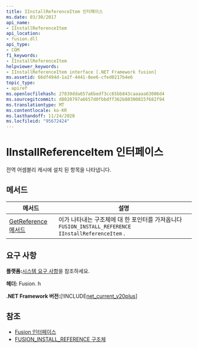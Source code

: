 ```yaml
---
title: IInstallReferenceItem 인터페이스
ms.date: 03/30/2017
api_name:
- IInstallReferenceItem
api_location:
- fusion.dll
api_type:
- COM
f1_keywords:
- IInstallReferenceItem
helpviewer_keywords:
- IInstallReferenceItem interface [.NET Framework fusion]
ms.assetid: 66df494d-1a2f-4441-8ee6-cfed0217b4e6
topic_type:
- apiref
ms.openlocfilehash: 27839dda657a6bedf3cc65bb843caaaaa63006d4
ms.sourcegitcommit: d8020797a6657d0fbbdff362b80300815f682f94
ms.translationtype: MT
ms.contentlocale: ko-KR
ms.lasthandoff: 11/24/2020
ms.locfileid: "95672424"
---
```

# <a name="iinstallreferenceitem-interface"></a>IInstallReferenceItem 인터페이스

전역 어셈블리 캐시에 설치 된 항목을 나타냅니다.  
  
## <a name="methods"></a>메서드  
  
|메서드|설명|  
|------------|-----------------|  
|[GetReference 메서드](iinstallreferenceitem-getreference-method.md)|이가 나타내는 구조체에 대 한 포인터를 가져옵니다 `FUSION_INSTALL_REFERENCE` `IInstallReferenceItem` .|  
  
## <a name="requirements"></a>요구 사항  

 **플랫폼:**[시스템 요구 사항](../../get-started/system-requirements.md)을 참조하세요.  
  
 **헤더:** Fusion. h  
  
 **.NET Framework 버전:**[!INCLUDE[net_current_v20plus](../../../../includes/net-current-v20plus-md.md)]  
  
## <a name="see-also"></a>참조

- [Fusion 인터페이스](fusion-interfaces.md)
- [FUSION_INSTALL_REFERENCE 구조체](fusion-install-reference-structure.md)
